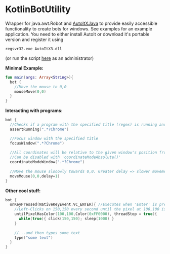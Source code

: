 # KotlinBotUtility
Wrapper for java.awt.Robot and [AutoItXJava](https://github.com/accessrichard/autoitx4java) to provide easily accessible functionality to create bots for windows.
See examples for an example application.
You need to either install AutoIt or download it's portable version and register it using
```
regsvr32.exe AutoItX3.dll
```
(or run the script [here](https://github.com/hilbigan/KotlinBotUtility/tree/master/src/install) as an administrator)


**Minimal Example:**
```kotlin
fun main(args: Array<String>){
  bot {
    //Move the mouse to 0,0
    mouseMove(0,0)
  }
}
```

**Interacting with programs:**
```kotlin
bot {
  //Checks if a program with the specified title (regex) is running and otherwise terminates
  assertRunning(".*?Chrome")

  //Focus window with the specified title
  focusWindow(".*?Chrome")
  
  //All coordinates will be relative to the given window's position from here on.
  //Can be disabled with 'coordinateModeAbsolute()'
  coordinateModeWindow(".*?Chrome")
  
  //Move the mouse slooowly towards 0,0. Greater delay => slower movement.
  moveMouse(0,0,delay=1)
}
```

**Other cool stuff:**
```kotlin
bot {
  onKeyPressed(NativeKeyEvent.VC_ENTER){ //Executes when 'Enter' is pressed
    //Left-Clicks on 150,150 every second until the pixel at 100,100 is red.
    untilPixelHasColor(100,100,Color(0xFF0000), threadStop = true){
      while(true){ click(150,150); sleep(1000) }
    }
    
    //...and then types some text
    type("some text")
  }
}
```
